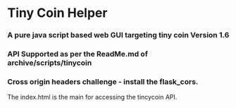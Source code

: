 # Tiny Coin Helper

### A pure java script based web GUI targeting tiny coin Version 1.6

### API Supported as per the ReadMe.md of archive/scripts/tinycoin

### Cross origin headers challenge - install the flask_cors.

The index.html is the main for accessing the tincycoin API.
